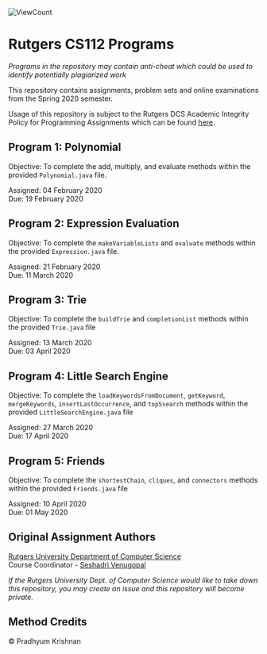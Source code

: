 ![ViewCount](https://views.whatilearened.today/views/github/pradhyumk/cs112.svg)

# Rutgers CS112 Programs
*Programs in the repository may contain anti-cheat which could be used to identify potentially plagiarized work*

This repository contains assignments, problem sets and online examinations from the Spring 2020 semester.

Usage of this repository is subject to the Rutgers DCS Academic Integrity Policy for Programming Assignments which can be found [here](https://www.cs.rutgers.edu/academics/undergraduate/academic-integrity-policy/programming-assignments).

## Program 1: Polynomial
Objective: To complete the add, multiply, and evaluate methods within the provided `Polynomial.java` file.

Assigned: 04 February 2020  
Due: 19 February 2020  

## Program 2: Expression Evaluation
Objective: To complete the `makeVariableLists` and `evaluate` methods within the provided `Expression.java` file.

Assigned: 21 February 2020  
Due: 11 March 2020  

## Program 3: Trie
Objective: To complete the `buildTrie` and `completionList` methods within the provided `Trie.java` file

Assigned: 13 March 2020  
Due: 03 April 2020  

## Program 4: Little Search Engine
Objective: To complete the `loadKeywordsFromDocument`, `getKeyword`, `mergeKeywords`,  `insertLastOccurrence`, and `top5search` methods within the provided `LittleSearchEngine.java` file

Assigned: 27 March 2020  
Due: 17 April 2020  

## Program 5: Friends
Objective: To complete the `shortestChain`, `cliques`, and `connectors` methods within the provided `Friends.java` file

Assigned: 10 April 2020  
Due: 01 May 2020  

## Original Assignment Authors
[Rutgers University Department of Computer Science](https://www.cs.rutgers.edu/)  
Course Coordinator - [Seshadri Venugopal](mailto:venugopa@cs.rutgers.edu)  

*If the Rutgers University Dept. of Computer Science would like to take down this repository, you may create an issue and this repository will become private.*

## Method Credits
© Pradhyum Krishnan
